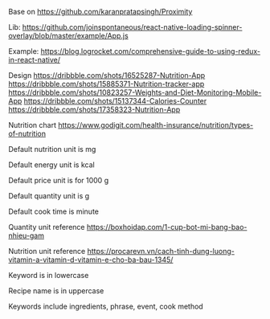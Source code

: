 Base on https://github.com/karanpratapsingh/Proximity

Lib:
https://github.com/joinspontaneous/react-native-loading-spinner-overlay/blob/master/example/App.js

Example:
https://blog.logrocket.com/comprehensive-guide-to-using-redux-in-react-native/

Design
https://dribbble.com/shots/16525287-Nutrition-App
https://dribbble.com/shots/15885371-Nutrition-tracker-app
https://dribbble.com/shots/10823257-Weights-and-Diet-Monitoring-Mobile-App
https://dribbble.com/shots/15137344-Calories-Counter
https://dribbble.com/shots/17358323-Nutrition-App

Nutrition chart
https://www.godigit.com/health-insurance/nutrition/types-of-nutrition

Default nutrition unit is mg

Default energy unit is kcal

Default price unit is for 1000 g

Default quantity unit is g

Default cook time is minute

Quantity unit reference
https://boxhoidap.com/1-cup-bot-mi-bang-bao-nhieu-gam

Nutrition unit reference
https://procarevn.vn/cach-tinh-dung-luong-vitamin-a-vitamin-d-vitamin-e-cho-ba-bau-1345/

Keyword is in lowercase

Recipe name is in uppercase

Keywords include ingredients, phrase, event, cook method